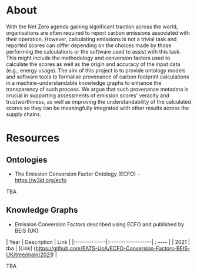 # About

With the Net Zero agenda gaining significant traction across the world, organisations are often required to report carbon emissions associated with their operation. However, calculating emissions is not a trivial task and reported scores can differ depending on the choices made by those performing the calculations or the software used to assist with this task. This might include the methodology and conversion factors used to calculate the scores as well as the origin and accuracy of the input data (e.g., energy usage). The aim of this project is to provide ontology models and software tools to formalise provenance of carbon footprint calculations in a machine-understandable knowledge graphs to enhance the transparency of such process. We argue that such provenance metadata is crucial in supporting assessments of emission scores' veracity and trustworthiness, as well as improving the understandability of the calculated scores so they can be meaningfully integrated with other results across the supply chains.

# Resources

## Ontologies 

* The Emission Conversion Factor Ontology (ECFO) - [https://w3id.org/ecfo ](https://w3id.org/ecfo)

TBA

## Knowledge Graphs 

* Emission Conversion Factors described using ECFO and published by BEIS (UK)
 
 | Year        | Description      | Link |
|:-------------|:------------------| : ---- |
| 2021      | tba |  [Link] (https://github.com/EATS-UoA/ECFO-Conversion-Factors-BEIS-UK/tree/main/2021) |


TBA
